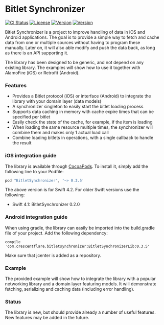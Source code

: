 # Bitlet Synchronizer

[![CI Status](http://img.shields.io/travis/crescentflare/BitletSynchronizer.svg?style=flat)](https://travis-ci.org/crescentflare/BitletSynchronizer)
[![License](https://img.shields.io/cocoapods/l/BitletSynchronizer.svg?style=flat)](http://cocoapods.org/pods/BitletSynchronizer)
[![Version](https://img.shields.io/cocoapods/v/BitletSynchronizer.svg?style=flat)](http://cocoapods.org/pods/BitletSynchronizer)
[![Version](https://img.shields.io/bintray/v/crescentflare/maven/BitletSynchronizerLib.svg?style=flat)](https://bintray.com/crescentflare/maven/BitletSynchronizerLib)

Bitlet Synchronizer is a project to improve handling of data in iOS and Android applications. The goal is to provide a simple way to fetch and cache data from one or multiple sources without having to program these manually. Later on, it will also able modify and push the data back, as long as there is an API supporting it.

The library has been designed to be generic, and not depend on any existing library. The examples will show how to use it together with AlamoFire (iOS) or Retrofit (Android).


### Features

* Provides a Bitlet protocol (iOS) or interface (Android) to integrate the library with your domain layer (data models)
* A synchronizer singleton to easily start the bitlet loading process
* Supports data caching in memory with cache expire times that can be specified per bitlet
* Easily check the state of the cache, for example, if the item is loading
* When loading the same resource multiple times, the synchronizer will combine them and makes only 1 actual load call
* Combine loading bitlets in operations, with a single callback to handle the result


### iOS integration guide

The library is available through [CocoaPods](http://cocoapods.org). To install it, simply add the following line to your Podfile:

```ruby
pod "BitletSynchronizer", '~> 0.3.5'
```

The above version is for Swift 4.2. For older Swift versions use the following:
- Swift 4.1: BitletSynchronizer 0.2.0


### Android integration guide

When using gradle, the library can easily be imported into the build.gradle file of your project. Add the following dependency:

```
compile 'com.crescentflare.bitletsynchronizer:BitletSynchronizerLib:0.3.5'
```

Make sure that jcenter is added as a repository.


### Example

The provided example will show how to integrate the library with a popular networking library and a domain layer featuring models. It will demonstrate fetching, serializing and caching data (including error handling).


### Status

The library is new, but should provide already a number of useful features. New features may be added in the future.
